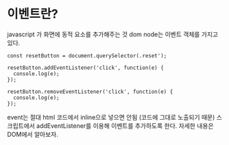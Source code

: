 # 이벤트란?

javascript 가 화면에 동적 요소를 추가해주는 것
dom node는 이벤트 객체를 가지고 있다.

```
const resetButton = document.querySelector(.reset');

resetButton.addEventListener('click', function(e) {
  console.log(e);
});

resetButton.removeEventListener('click', function(e) {
  console.log(e);
});
```

event는 절대 html 코드에서 inline으로 넣으면 안됨 (코드에 그대로 노출되기 때문)
스크립트에서 addEventListener를 이용해 이벤트를 추가하도록 한다.
자세한 내용은 DOM에서 알아보자.
